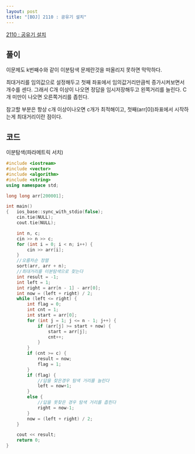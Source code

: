 ```yaml
---
layout: post
title: "[BOJ] 2110 : 공유기 설치"
---
```


[2110 : 공유기 설치](https://www.acmicpc.net/problem/2110)

## 풀이

이문제도 k번째수와 같이 이분탐색 문제란것을 떠올리지 못하면 막막하다.

최대거리를 임의값으로 설정해두고
첫째 좌표에서 임의값거리만큼씩 증가시켜보면서 개수를 센다.
그래서 C개 이상이 나오면 정답을 임시저장해두고 왼쪽거리를 늘린다.
C개 미만이 나오면 오른쪽거리를 좁힌다.

참고할 부분은 항상 c개 이상이나오면 c개가 최적해이고,
첫째(arr[0])좌표에서 시작하는게 최대거리이란 점이다.

## 코드

이분탐색(파라메트릭 서치)

```cpp
#include <iostream>
#include <vector>
#include <algorithm>
#include <string>
using namespace std;

long long arr[200001];

int main()
{	ios_base::sync_with_stdio(false);
	cin.tie(NULL);
	cout.tie(NULL);

	int n, c;
	cin >> n >> c;
	for (int i = 0; i < n; i++) {
		cin >> arr[i];
	}
	//오름차순 정렬
	sort(arr, arr + n);
	//최대거리를 이분탐색으로 찾는다
	int result = -1;
	int left = 1;
	int right = arr[n - 1] - arr[0];
	int now = (left + right) / 2;
	while (left <= right) {
		int flag = 0;
		int cnt = 1;
		int start = arr[0];
		for (int j = 1; j <= n - 1; j++) {
			if (arr[j] >= start + now) {
				start = arr[j];
				cnt++;
			}
		}
		if (cnt >= c) {
			result = now;
			flag = 1;
		}
		if (flag) {
			//답을 찾은경우 탐색 거리를 늘린다
			left = now+1;
		}
		else {
			//답을 못찾은 경우 탐색 거리를 좁힌다
			right = now-1;
		}
		now = (left + right) / 2;
	}

	cout << result;
	return 0;
}
```
